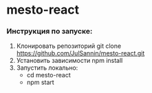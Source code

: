 # mesto-react
### Инструкция по запуске:
1. Клонировать репозиторий git clone https://github.com/JulSannin/mesto-react.git
2. Установить зависимости npm install
3. Запустить локально:
    - cd mesto-react
    - npm start
